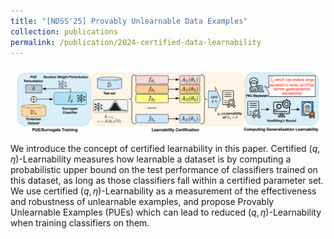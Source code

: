```yaml
---
title: "[NDSS'25] Provably Unlearnable Data Examples"
collection: publications
permalink: /publication/2024-certified-data-learnability
---
```


![Certified learnability of Unlearnable Datasets](../images/[NDSS'25]-PUE.png)

We introduce the concept of certified learnability in this paper. Certified $(q,\eta)$-Learnability measures how learnable a dataset is by computing a probabilistic upper bound on the test performance of classifiers trained on this dataset, as long as those classifiers fall within a certified parameter set. We use certified $(q,\eta)$-Learnability as a measurement of the effectiveness and robustness of unlearnable examples, and propose Provably Unlearnable Examples (PUEs) which can lead to reduced $(q,\eta)$-Learnability when training classifiers on them.